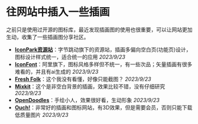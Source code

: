 # 往网站中插入一些插画

之前只是使用过开源的图标库，最近发现插画图的使用也很重要，可以让网站更加生动，收集了一些插画图分享社区。

- **[IconPark资源站](https://iconpark.oceanengine.com/home)**：字节跳动旗下的资源站，插画多偏向空白页(功能页)设计，图标设计样式统一，适合统一的应用 *2023/9/23*
- **[IconFont](https://www.iconfont.cn/)**：阿里旗下，图标风格多样但不统一，有一些次品；矢量插画有很多难看的，并且有ai生成的 *2023/9/23*
- **[Fresh Folk](https://link.zhihu.com/?target=https%3A//fresh-folk.com/)**：这个我没有看懂，好像只能截图？ *2023/9/23*
- **[Mixkit](https://link.zhihu.com/?target=https%3A//mixkit.co/art/)**：这个是非空白背景的插画，效果比较不错，没有仔细研究 *2023/9/23*
- **[OpenDoodles](https://link.zhihu.com/?target=https%3A//www.opendoodles.com/)**：手绘小人，效果很好看，生动形象 *2023/9/23*
- **[Ouch!](https://link.zhihu.com/?target=https%3A//icons8.com/ouch)**：非常好的插画和图标网站，有3D效果，但是需要会员，否则只能下载低质量图片 *2023/9/23*